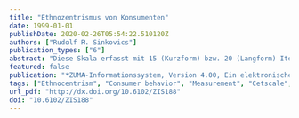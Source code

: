 ```yaml
---
title: "Ethnozentrismus von Konsumenten"
date: 1999-01-01
publishDate: 2020-02-26T05:54:22.510120Z
authors: ["Rudolf R. Sinkovics"]
publication_types: ["6"]
abstract: "Diese Skala erfasst mit 15 (Kurzform) bzw. 20 (Langform) Items den Glauben von Konsumenten an die Überlegenheit heimischer gegenüber ausländischer Produkte. Diese Haltung wird auch als Ethnozentrismus von Konsumenten bezeichnet und stellt eine Weiterentwicklung des Ethnozentrismusbegriffes vor dem Hintergrund der Konsumentenforschung dar. Nach Jacobys (1978) wird angenommen, dass die Überlegenheit heimischer Produkte über rein funktionale Aspekte hinausgeht und wirtschaftliche, soziale und moralische Überlegungen mit einschließt. Konkret bedeutet dies, dass ethnozentrische Konsumenten davon überzeugt sind, dass es nicht richtig ist, ausländische Produkte zu kaufen, weil mit dieser Haltung der heimischen Wirtschaft geschadet, und Arbeitslosigkeit ausgelöst wird."
featured: false
publication: "*ZUMA-Informationssystem, Version 4.00, Ein elektronisches Handbuch sozialwissenschaftlicher Erhebungsinstrumente*"
tags: ["Ethnocentrism", "Consumer behavior", "Measurement", "Cetscale", ""]
url_pdf: "http://dx.doi.org/10.6102/ZIS188"
doi: "10.6102/ZIS188"
---
```



